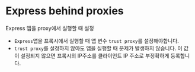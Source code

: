 # Express behind proxies

Express 앱을 proxy에서 실행할 때 설정

* `Express`앱을 프록시에서 실행할 때 앱 변수 `trust proxy`를 설정해야합니다.
* `trust proxy`를 설정하지 않아도 앱을 실행할 때 문제가 발생하지 않습니다. 이
  값이 설정되지 않으면 프록시의 IP주소를 클라이언트 IP 주소로 부정확하게
  등록합니다.

